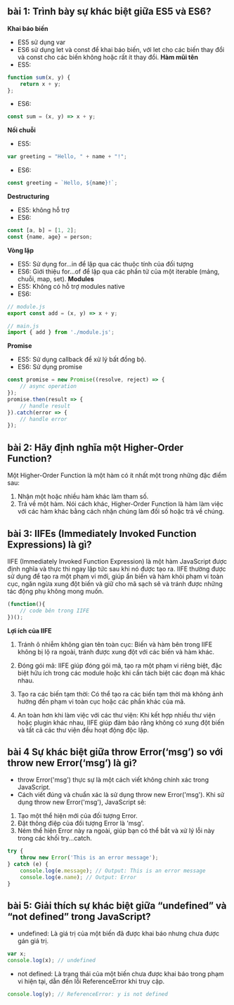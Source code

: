 ## bài 1: Trình bày sự khác biệt giữa ES5 và ES6?

**Khai báo biến**
- ES5 sử dụng var
- ES6 sử dụng  let và const để khai báo biến, với let cho các biến thay đổi và const cho các biến không hoặc rất ít thay đổi.
**Hàm mũi tên**
- ES5:
```js 
function sum(x, y) {
    return x + y;
}; 
```
- ES6:
```js
const sum = (x, y) => x + y;
```
**Nối chuỗi**
- ES5:
```js
var greeting = "Hello, " + name + "!";
```
- ES6:
```js
const greeting = `Hello, ${name}!`;
```
**Destructuring**
- ES5: không hỗ trợ
- ES6:
```js
const [a, b] = [1, 2];
const {name, age} = person;
```
**Vòng lặp**
- ES5: Sử dụng for...in để lặp qua các thuộc tính của đối tượng
- ES6: Giới thiệu for...of để lặp qua các phần tử của một iterable (mảng, chuỗi, map, set).
**Modules**
- ES5: Không có hỗ trợ modules native
- ES6: 
```js
// module.js
export const add = (x, y) => x + y;

// main.js
import { add } from './module.js';
```
**Promise**
- ES5: Sử dụng callback để xử lý bất đồng bộ.
- ES6: Sử dụng promise
```js
const promise = new Promise((resolve, reject) => {
    // async operation
});
promise.then(result => {
    // handle result
}).catch(error => {
    // handle error
});
```

## bài 2: Hãy định nghĩa một Higher-Order Function?
Một Higher-Order Function là một hàm có ít nhất một trong những đặc điểm sau:
1. Nhận một hoặc nhiều hàm khác làm tham số.
2. Trả về một hàm.
Nói cách khác, Higher-Order Function là hàm làm việc với các hàm khác bằng cách nhận chúng làm đối số hoặc trả về chúng.

## bài 3: IIFEs (Immediately Invoked Function Expressions) là gì?
IIFE (Immediately Invoked Function Expression) là một hàm JavaScript được định nghĩa và thực thi ngay lập tức sau khi nó được tạo ra. IIFE thường được sử dụng để tạo ra một phạm vi mới, giúp ẩn biến và hàm khỏi phạm vi toàn cục, ngăn ngừa xung đột biến và giữ cho mã sạch sẽ và tránh được những tác động phụ không mong muốn.
```js
(function(){
    // code bên trong IIFE
})();
```
**Lợi ích của IIFE**
1. Tránh ô nhiễm không gian tên toàn cục:
Biến và hàm bên trong IIFE không bị lộ ra ngoài, tránh được xung đột với các biến và hàm khác.

2. Đóng gói mã:
IIFE giúp đóng gói mã, tạo ra một phạm vi riêng biệt, đặc biệt hữu ích trong các module hoặc khi cần tách biệt các đoạn mã khác nhau.

3. Tạo ra các biến tạm thời:
Có thể tạo ra các biến tạm thời mà không ảnh hưởng đến phạm vi toàn cục hoặc các phần khác của mã.

4. An toàn hơn khi làm việc với các thư viện:
Khi kết hợp nhiều thư viện hoặc plugin khác nhau, IIFE giúp đảm bảo rằng không có xung đột biến và tất cả các thư viện đều hoạt động độc lập.

## bài 4 Sự khác biệt giữa throw Error(‘msg’) so với throw new Error(‘msg’) là gì?
-  throw Error('msg') thực sự là một cách viết không chính xác trong JavaScript.
- Cách viết đúng và chuẩn xác là sử dụng throw new Error('msg'). 
Khi sử dụng throw new Error('msg'), JavaScript sẽ:

1. Tạo một thể hiện mới của đối tượng Error.
2. Đặt thông điệp của đối tượng Error là 'msg'.
3. Ném thể hiện Error này ra ngoài, giúp bạn có thể bắt và xử lý lỗi này trong các khối try...catch.
```js
try {
    throw new Error('This is an error message');
} catch (e) {
    console.log(e.message); // Output: This is an error message
    console.log(e.name); // Output: Error
}
```

## bài 5: Giải thích sự khác biệt giữa “undefined” và “not defined” trong JavaScript?
- undefined: Là giá trị của một biến đã được khai báo nhưng chưa được gán giá trị.
```js
var x;
console.log(x); // undefined
```
- not defined: Là trạng thái của một biến chưa được khai báo trong phạm vi hiện tại, dẫn đến lỗi ReferenceError khi truy cập.
```js
console.log(y); // ReferenceError: y is not defined
```


